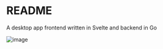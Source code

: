 # README

A desktop app frontend written in Svelte and backend in Go

![image](https://github.com/user-attachments/assets/3908423a-7001-4fe9-92b2-a005db4b1dac)
